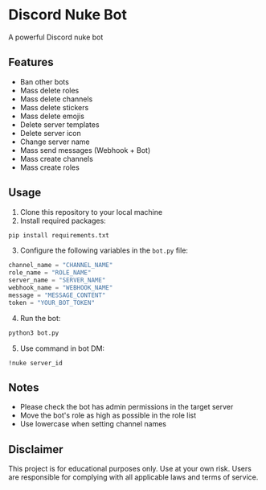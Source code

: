 # Discord Nuke Bot

A powerful Discord nuke bot

## Features

- Ban other bots
- Mass delete roles
- Mass delete channels
- Mass delete stickers
- Mass delete emojis
- Delete server templates
- Delete server icon
- Change server name
- Mass send messages (Webhook + Bot)
- Mass create channels
- Mass create roles

## Usage

1. Clone this repository to your local machine
2. Install required packages:

```bash
pip install requirements.txt
```

3. Configure the following variables in the `bot.py` file:

```python
channel_name = "CHANNEL_NAME"
role_name = "ROLE_NAME"
server_name = "SERVER_NAME"
webhook_name = "WEBHOOK_NAME"
message = "MESSAGE_CONTENT"
token = "YOUR_BOT_TOKEN"
```

4. Run the bot:

```bash
python3 bot.py
```

5. Use command in bot DM:

```
!nuke server_id
```

## Notes

- Please check the bot has admin permissions in the target server
- Move the bot's role as high as possible in the role list
- Use lowercase when setting channel names

## Disclaimer

This project is for educational purposes only. Use at your own risk. Users are responsible for complying with all applicable laws and terms of service.

